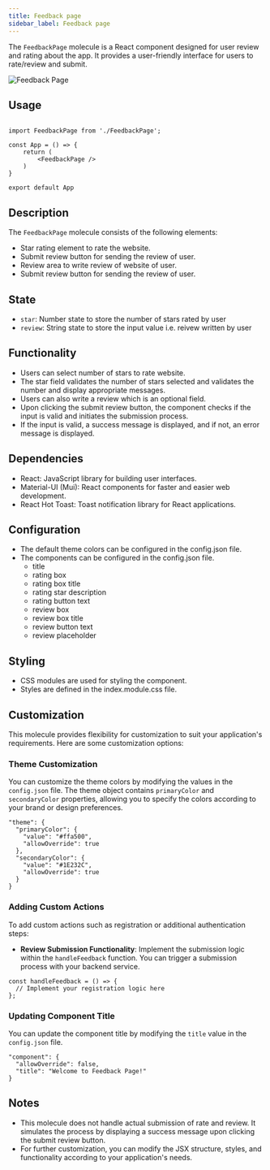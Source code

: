 ```yaml
---
title: Feedback page
sidebar_label: Feedback page
---
```


<head>
    <title> Feedback page </title>
    <meta name="description" content="your meta content goes here" />
</head>

The `FeedbackPage` molecule is a React component designed for user review and rating about the app. It provides a user-friendly interface for users to rate/review and submit.

<img src="/img/molecules/feedbackReviewAndRatingPage.png" alt="Feedback Page" />

## Usage 

```

import FeedbackPage from './FeedbackPage';

const App = () => {
    return (
        <FeedbackPage />
    )
}

export default App

```

## Description

The `FeedbackPage` molecule consists of the following elements:

- Star rating element to rate the website.
- Submit review button for sending the review of user.
- Review area to write review of website of user.
- Submit review button for sending the review of user.

## State

- `star`: Number state to store the number of stars rated by user
- `review`: String state to store the input value i.e. reivew written by user


## Functionality

- Users can select number of stars to rate website.
- The star field validates the number of stars selected and validates the number and display appropriate messages.
- Users can also write a review which is an optional field.
- Upon clicking the submit review button, the component checks if the input is valid and initiates the submission process.
- If the input is valid, a success message is displayed, and if not, an error message is displayed.


## Dependencies

- React: JavaScript library for building user interfaces.
- Material-UI (Mui): React components for faster and easier web development.
- React Hot Toast: Toast notification library for React applications.

## Configuration

- The default theme colors can be configured in the config.json file.
- The components can be configured in the config.json file.
    - title
    - rating box
    - rating box title
    - rating star description
    - rating button text
    - review box
    - review box title
    - review button text
    - review placeholder

## Styling

- CSS modules are used for styling the component.
- Styles are defined in the index.module.css file.



## Customization

This molecule provides flexibility for customization to suit your application's requirements. Here are some customization options:

### Theme Customization

You can customize the theme colors by modifying the values in the `config.json` file. The theme object contains `primaryColor` and `secondaryColor` properties, allowing you to specify the colors according to your brand or design preferences.

```
"theme": {
  "primaryColor": {
    "value": "#ffa500",
    "allowOverride": true
  },
  "secondaryColor": {
    "value": "#1E232C",
    "allowOverride": true
  }
}
```

### Adding Custom Actions

To add custom actions such as registration or additional authentication steps:

- **Review Submission Functionality**: Implement the submission logic within the `handleFeedback` function. You can trigger a submission process with your backend service.

```
const handleFeedback = () => {
  // Implement your registration logic here
};
```

### Updating Component Title
You can update the component title by modifying the `title` value in the `config.json` file.

```
"component": {
  "allowOverride": false,
  "title": "Welcome to Feedback Page!"
}

```



## Notes

- This molecule does not handle actual submission of rate and review. It simulates the process by displaying a success message upon clicking the submit review button.
- For further customization, you can modify the JSX structure, styles, and functionality according to your application's needs.
